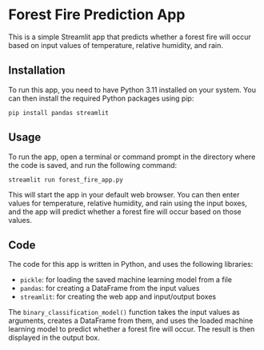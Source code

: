 # Forest Fire Prediction App

This is a simple Streamlit app that predicts whether a forest fire will occur based on input values of temperature, relative humidity, and rain.

## Installation

To run this app, you need to have Python 3.11 installed on your system. You can then install the required Python packages using pip:

```
pip install pandas streamlit
```

## Usage

To run the app, open a terminal or command prompt in the directory where the code is saved, and run the following command:

```
streamlit run forest_fire_app.py
```

This will start the app in your default web browser. You can then enter values for temperature, relative humidity, and rain using the input boxes, and the app will predict whether a forest fire will occur based on those values.

## Code

The code for this app is written in Python, and uses the following libraries:

- `pickle`: for loading the saved machine learning model from a file
- `pandas`: for creating a DataFrame from the input values
- `streamlit`: for creating the web app and input/output boxes

The `binary_classification_model()` function takes the input values as arguments, creates a DataFrame from them, and uses the loaded machine learning model to predict whether a forest fire will occur. The result is then displayed in the output box.
